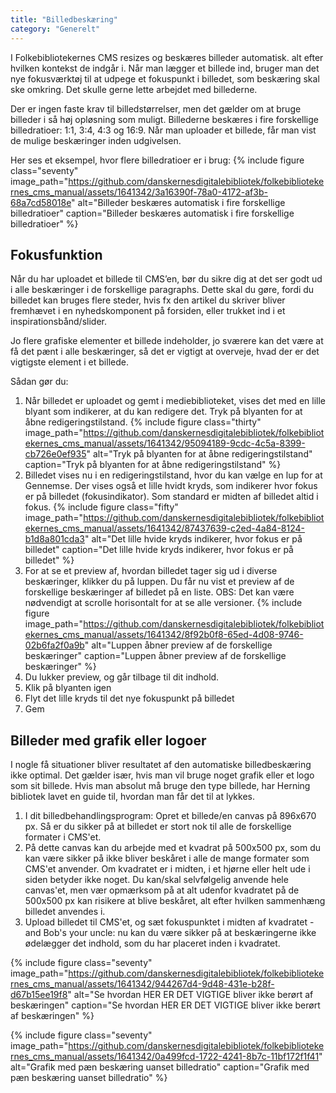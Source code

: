 ```yaml
---
title: "Billedbeskæring"  
category: "Generelt"
---
```

I Folkebibliotekernes CMS resizes og beskæres billeder automatisk. alt efter hvilken kontekst de indgår i. Når man lægger et billede ind, bruger man det nye fokusværktøj til at udpege et fokuspunkt i billedet, som beskæring skal ske omkring. Det skulle gerne lette arbejdet med billederne.

Der er ingen faste krav til billedstørrelser, men det gælder om at bruge billeder i så høj opløsning som muligt. Billederne beskæres i fire forskellige billedratioer: 1:1, 3:4, 4:3 og 16:9. Når man uploader et billede, får man vist de mulige beskæringer inden udgivelsen.

Her ses et eksempel, hvor flere billedratioer er i brug:
{% include figure class="seventy" image_path="https://github.com/danskernesdigitalebibliotek/folkebibliotekernes_cms_manual/assets/1641342/3a16390f-78a0-4172-af3b-68a7cd58018e" alt="Billeder beskæres automatisk i fire forskellige billedratioer" caption="Billeder beskæres automatisk i fire forskellige billedratioer" %} 

## Fokusfunktion
Når du har uploadet et billede til CMS’en, bør du sikre dig at det ser godt ud i alle beskæringer i de forskellige paragraphs. Dette skal du gøre, fordi du billedet kan bruges flere steder, hvis fx den artikel du skriver bliver fremhævet i en nyhedskomponent på forsiden, eller trukket ind i et inspirationsbånd/slider. 

Jo flere grafiske elementer et billede indeholder, jo sværere kan det være at få det pænt i alle beskæringer, så det er vigtigt at overveje, hvad der er det vigtigste element i et billede.

Sådan gør du:
1. Når billedet er uploadet og gemt i mediebiblioteket, vises det med en lille blyant som indikerer, at du kan redigere det. Tryk på blyanten for at åbne redigeringstilstand.
   {% include figure class="thirty" image_path="https://github.com/danskernesdigitalebibliotek/folkebibliotekernes_cms_manual/assets/1641342/95094189-9cdc-4c5a-8399-cb726e0ef935" alt="Tryk på blyanten for at åbne redigeringstilstand" caption="Tryk på blyanten for at åbne redigeringstilstand" %} 
3. Billedet vises nu i en redigeringstilstand, hvor du kan vælge en lup for at Gennemse. Der vises også et lille hvidt kryds, som indikerer hvor fokus er på billedet (fokusindikator). Som standard er midten af billedet altid i fokus.
   {% include figure class="fifty" image_path="https://github.com/danskernesdigitalebibliotek/folkebibliotekernes_cms_manual/assets/1641342/87437639-c2ed-4a84-8124-b1d8a801cda3" alt="Det lille hvide kryds indikerer, hvor fokus er på billedet" caption="Det lille hvide kryds indikerer, hvor fokus er på billedet" %}
5. For at se et preview af, hvordan billedet tager sig ud i diverse beskæringer, klikker du på luppen. Du får nu vist et preview af de forskellige beskæringer af billedet på en liste. OBS: Det kan være nødvendigt at scrolle horisontalt for at se alle versioner.
   {% include figure image_path="https://github.com/danskernesdigitalebibliotek/folkebibliotekernes_cms_manual/assets/1641342/8f92b0f8-65ed-4d08-9746-02b6fa2f0a9b" alt="Luppen åbner preview af de forskellige beskæringer" caption="Luppen åbner preview af de forskellige beskæringer" %}
7. Du lukker preview, og går tilbage til dit indhold. 
8. Klik på blyanten igen
9. Flyt det lille kryds til det nye fokuspunkt på billedet
10. Gem






## Billeder med grafik eller logoer
I nogle få situationer bliver resultatet af den automatiske billedbeskæring ikke optimal. Det gælder især, hvis man vil bruge noget grafik eller et logo som sit billede. Hvis man absolut må bruge den type billede, har Herning bibliotek lavet en guide til, hvordan man får det til at lykkes.

1. I dit billedbehandlingsprogram: Opret et billede/en canvas på 896x670 px. Så er du sikker på at billedet er stort nok til alle de forskellige formater i CMS'et.
2. På dette canvas kan du arbejde med et kvadrat på 500x500 px, som du kan være sikker på ikke bliver beskåret i alle de mange formater som CMS'et anvender.
Om kvadratet er i midten, i et hjørne eller helt ude i siden betyder ikke noget.
Du kan/skal selvfølgelig anvende hele canvas'et, men vær opmærksom på at alt udenfor kvadratet på de 500x500 px kan risikere at blive beskåret, alt efter hvilken sammenhæng billedet anvendes i.
3. Upload billedet til CMS'et, og sæt fokuspunktet i midten af kvadratet - and Bob's your uncle: nu kan du være sikker på at beskæringerne ikke ødelægger det indhold, som du har placeret inden i kvadratet.

{% include figure class="seventy" image_path="https://github.com/danskernesdigitalebibliotek/folkebibliotekernes_cms_manual/assets/1641342/944267d4-9d48-431e-b28f-d67b15ee19f8" alt="Se hvordan HER ER DET VIGTIGE bliver ikke berørt af beskæringen" caption="Se hvordan HER ER DET VIGTIGE bliver ikke berørt af beskæringen" %} 

{% include figure class="seventy" image_path="https://github.com/danskernesdigitalebibliotek/folkebibliotekernes_cms_manual/assets/1641342/0a499fcd-1722-4241-8b7c-11bf172f1f41" alt="Grafik med pæn beskæring uanset billedratio" caption="Grafik med pæn beskæring uanset billedratio" %} 


